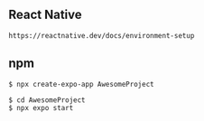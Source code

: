 ## React Native
```
https://reactnative.dev/docs/environment-setup
```

## npm
```
$ npx create-expo-app AwesomeProject

$ cd AwesomeProject
$ npx expo start
```
